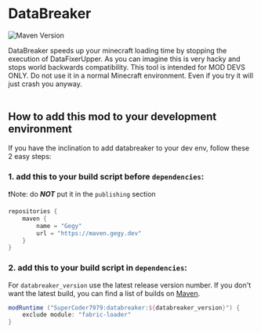 # DataBreaker
![Maven Version](https://img.shields.io/maven-metadata/v?metadataUrl=https%3A%2F%2Fmaven.gegy.dev%2Fsupercoder79%2Fdatabreaker%2Fmaven-metadata.xml)

DataBreaker speeds up your minecraft loading time by stopping the execution of DataFixerUpper.
As you can imagine this is very hacky and stops world backwards compatibility. This tool is intended for MOD DEVS ONLY.
Do not use it in a normal Minecraft environment. Even if you try it will just crash you anyway.
<br/>
<br/>
## How to add this mod to your development environment
If you have the inclination to add databreaker to your dev env, follow these 2 easy steps:  

### 1. add this to your build script before `dependencies`:  
:exclamation:Note: do ***NOT*** put it in the `publishing` section
```gradle
repositories {
	maven {
		name = "Gegy"
		url = "https://maven.gegy.dev"
	}
}
```

### 2. add this to your build script in `dependencies`:  
For `databreaker_version` use the latest release version number.
If you don't want the latest build, you can find a list of builds on [Maven](https://maven.gegy.dev/supercoder79/databreaker/).
```gradle
modRuntime ("SuperCoder7979:databreaker:${databreaker_version}") {
	exclude module: "fabric-loader"
}
```
